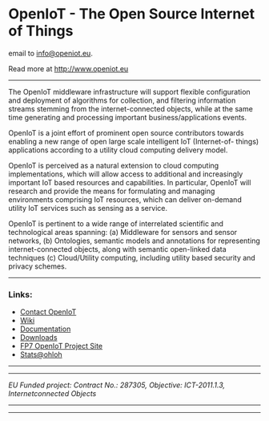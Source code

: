 # OpenIoT - The Open Source Internet of Things


email to info@openiot.eu.

Read more at http://www.openiot.eu

------------------------------------------------------

The OpenIoT middleware infrastructure will support flexible configuration and deployment of algorithms for collection, and filtering information streams stemming from the internet-connected objects, while at the same time generating and processing important business/applications events.

OpenIoT is a joint effort of prominent open source contributors towards enabling a new range of open large scale intelligent IoT (Internet-of- things) applications according to a utility cloud computing delivery model.

OpenIoT is perceived as a natural extension to cloud computing implementations, which will allow access to additional and increasingly important IoT based resources and capabilities. In particular, OpenIoT will research and provide the means for formulating and managing environments comprising IoT resources, which can deliver on-demand utility IoT services such as sensing as a service.

OpenIoT is pertinent to a wide range of interrelated scientific and technological areas spanning: (a) Middleware for sensors and sensor networks, (b) Ontologies, semantic models and annotations for representing internet-connected objects, along with semantic open-linked data techniques (c) Cloud/Utility computing, including utility based security and privacy schemes.

-----------------------------------------------------

### Links:

* [Contact OpenIoT](mailto:info@openiot.eu)
* [Wiki](https://github.com/OpenIotOrg/openiot/wiki)
* [Documentation](https://github.com/OpenIotOrg/openiot/wiki/Documentation)
* [Downloads](https://github.com/OpenIotOrg/openiot/wiki/Downloads)
* [FP7 OpenIoT Project Site](http://openiot.eu/)
* [Stats@ohloh](https://www.ohloh.net/p/OpenIoT)

----------------------------
----------------------------
*EU Funded project: 
Contract No.: 287305, 
Objective: ICT-2011.1.3, 
Internetconnected Objects*

----------------------------
----------------------------

